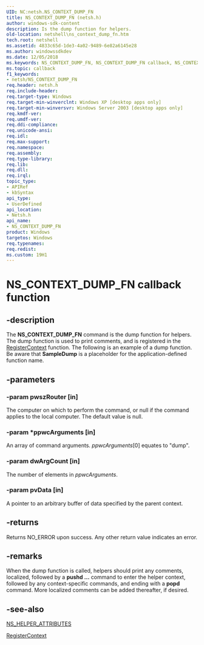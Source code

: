 ```yaml
---
UID: NC:netsh.NS_CONTEXT_DUMP_FN
title: NS_CONTEXT_DUMP_FN (netsh.h)
author: windows-sdk-content
description: Is the dump function for helpers.
old-location: netshell\ns_context_dump_fn.htm
tech.root: netshell
ms.assetid: 4833c65d-1de3-4a02-9489-6e82a6145e28
ms.author: windowssdkdev
ms.date: 12/05/2018
ms.keywords: NS_CONTEXT_DUMP_FN, NS_CONTEXT_DUMP_FN callback, NS_CONTEXT_DUMP_FN callback function [NetShell], _netsh_ns_context_dump_fn, netsh/NS_CONTEXT_DUMP_FN, netshell.ns_context_dump_fn
ms.topic: callback
f1_keywords:
- netsh/NS_CONTEXT_DUMP_FN
req.header: netsh.h
req.include-header: 
req.target-type: Windows
req.target-min-winverclnt: Windows XP [desktop apps only]
req.target-min-winversvr: Windows Server 2003 [desktop apps only]
req.kmdf-ver: 
req.umdf-ver: 
req.ddi-compliance: 
req.unicode-ansi: 
req.idl: 
req.max-support: 
req.namespace: 
req.assembly: 
req.type-library: 
req.lib: 
req.dll: 
req.irql: 
topic_type:
- APIRef
- kbSyntax
api_type:
- UserDefined
api_location:
- Netsh.h
api_name:
- NS_CONTEXT_DUMP_FN
product: Windows
targetos: Windows
req.typenames: 
req.redist: 
ms.custom: 19H1
---
```


# NS_CONTEXT_DUMP_FN callback function


## -description


The <b>NS_CONTEXT_DUMP_FN</b> command 
    is the dump function for helpers. The dump function is used to print comments, and is 
    registered in the <a href="https://docs.microsoft.com/previous-versions/windows/desktop/api/netsh/nf-netsh-registercontext">RegisterContext</a> function. The 
    following is an example of a dump function. Be aware that <b>SampleDump</b> is a 
    placeholder for the application-defined function name.


## -parameters




### -param pwszRouter [in]

The computer on which to perform the command, or null if the command applies to the local computer. The 
      default value is null.


### -param *ppwcArguments [in]

An array of command arguments. <i>ppwcArguments</i>[0] equates to "dump".


### -param dwArgCount [in]

The number of elements in <i>ppwcArguments</i>.


### -param pvData [in]

A pointer to an arbitrary buffer of data specified by the parent context.


## -returns



Returns NO_ERROR upon success. Any other return value indicates an error.




## -remarks



When the dump function is called, helpers should print any comments, localized, followed by a 
    <b>pushd …</b> command to enter the helper context, followed by any context-specific 
    commands, and ending with a <b>popd</b> command. More localized comments can be added thereafter, if 
    desired.




## -see-also




<a href="https://docs.microsoft.com/windows/desktop/api/netsh/ns-netsh-ns_helper_attributes">NS_HELPER_ATTRIBUTES</a>



<a href="https://docs.microsoft.com/previous-versions/windows/desktop/api/netsh/nf-netsh-registercontext">RegisterContext</a>
 

 

